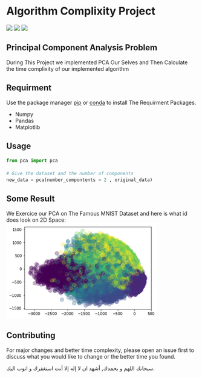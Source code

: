 # Algorithm Complixity Project


![](https://img.shields.io/badge/Result-Passing-green.svg) ![](https://img.shields.io/badge/Complixity-Polynomial-Red.svg) ![](https://img.shields.io/badge/Status-Finished-blue.svg)


## Principal Component Analysis Problem

During This Project we implemented PCA Our Selves and Then Calculate the time complixity of our implemented algorithm

## Requirment

Use the package manager [pip](https://pip.pypa.io/en/stable/) or [conda](https://conda.io/) to install The Requirment Packages.

 - Numpy
 - Pandas
 - Matplotlib

## Usage

```python
from pca import pca

# Give the dataset and the number of components
new_data = pca(number_compontents = 2 , original_data)
```
## Some Result
We Exercice our PCA on The Famous MNIST Dataset and here is what id does look on 2D Space:
![](https://github.com/IsmailBourbie/master-one-practical-work/blob/master/algorithm_complexity/project/screen_shots/our_pca_mnist_dataset.png)


## Contributing
For major changes and better time complexity, please open an issue first to discuss what you would like to change or the better time you found.

سبحانك اللهم و بحمدك, أشهد ان لا إله إلا أنت استغفرك و اتوب اليك.
